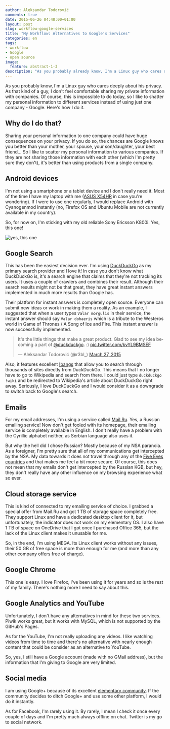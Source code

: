 ```yaml
---
author: Aleksandar Todorović
comments: true
date: 2015-06-26 04:40:00+01:00
layout: post
slug: workflow-google-services
title: "My Workflow: Alternatives to Google's Services"
categories: en
tags:
- workflow
- Google
- open source
image:
  feature: abstract-1-3
description: "As you probably already know, I'm a Linux guy who cares deeply about his privacy. As that kind of a guy, I don't feel comfortable sharing my private information with companies. Of course, this is impossible to do today, so I like to shatter my personal information to different services instead of using just one company - Google. Here's how I do it."
---
```


As you probably know, I'm a Linux guy who cares deeply about his privacy. As that kind of a guy, I don't feel comfortable sharing my private information with companies. Of course, this is impossible to do today, so I like to shatter my personal information to different services instead of using just one company - Google. Here's how I do it.

## Why do I do that?

Sharing your personal information to one company could have huge consequences on your privacy. If you do so, the chances are Google knows you better than your mother, your spouse, your son/daughter, your best friend... So I like to scatter my personal information to various companies. If they are not sharing those information with each other (which I'm pretty sure they don't), it's better than using products from a single company.

## Android devices

I'm not using a smartphone or a tablet device and I don't really need it. Most of the time I have my laptop with me ([ASUS X54HR](https://www.asus.com/Notebooks_Ultrabooks/X54HR/) in case you're wondering). If I were to use one regularly, I would replace Android with Cyanogenmod instantly (no, Firefox OS and Ubuntu Mobile are not currently available in my country).

So, for now on, I'm sticking with my old reliable
Sony Ericsson K800i. Yes, this one!

![yes, this one](http://regmedia.co.uk/2006/08/03/se_k800i_1.jpg)

## Google Search

This has been the easiest decision ever. I'm using [DuckDuckGo](https://duckduckgo.com/) as my primary search provider and I love it! In case you don't know what DuckDuckGo is, it's a search engine that claims that they're not tracking its users. It uses a couple of crawlers and combines their result. Although their search results might not be that great, they have great instant answers implemented in much more results than Google has.

Their platform for instant answers is completely open source. Everyone can submit new ideas or work in making them a reality. As an example, I suggested that when a user types `Valar morgulis` in their service, the instant answer should say `Valar dohaeris` which is a tribute to the Westeros world in Game of Thrones / A Song of Ice and Fire. This instant answer is now successfully implemented.

<blockquote class="twitter-tweet" lang="en"><p lang="en" dir="ltr">It&#39;s the little things that make a great product. Glad to see my idea becoming a part of <a href="https://twitter.com/duckduckgo">@duckduckgo</a>. :) <a href="http://t.co/kvYL9BMSEF">pic.twitter.com/kvYL9BMSEF</a></p>&mdash; Aleksandar Todorović (@r3bl_) <a href="https://twitter.com/r3bl_/status/581561198379945984">March 27, 2015</a></blockquote>
<script async src="//platform.twitter.com/widgets.js" charset="utf-8"></script>

Also, it features excellent [!bangs](https://duckduckgo.com/bang) that allow you to search through thousands of sites directly from DuckDuckGo. This means that I no longer have to go to Wikipedia and search from there. I could just type `duckduckgo !wiki` and be redirected to Wikipedia's article about DuckDuckGo right away. Seriously, I love DuckDuckGo and I would consider it as a downgrade to switch back to Google's search.

## Emails

For my email addresses, I'm using a service called [Mail.Ru](https://mail.ru/). Yes, a Russian emailing service! Now don't get fooled with its homepage, their emailing service is completely available in English. I don't really have a problem with the Cyrillic alphabet neither, as Serbian language also uses it.

But why the hell did I chose Russian? Mostly because of my NSA paranoia. As a foreigner, I'm pretty sure that all of my communications get intercepted by the NSA. My data towards it does not travel through any of the [Five Eyes countries](https://en.wikipedia.org/wiki/Five_Eyes) and that makes me feel a bit more secure. Of course, this does not mean that my emails don't get intercepted by the Russian KGB, but hey, they don't really have any other influence on my browsing experience what so ever.

## Cloud storage service

This is kind of connected to my emailing service of choice. I grabbed a special offer from Mail.Ru and got 1 TB of storage space completely free. They support Linux and have a dedicated desktop client for it, but unfortunately, the indicator does not work on my elementary OS. I also have 1 TB of space on OneDrive that I got once I purchased Office 365, but the lack of the Linux client makes it unusable for me.

So, in the end, I'm using MEGA. Its Linux client works without any issues, their 50 GB of free space is more than enough for me (and more than any other company offers free of charge).

## Google Chrome

This one is easy. I love Firefox, I've been using it for years and so is the rest of my family. There's nothing more I need to say about this.

## Google Analytics and YouTube

Unfortunately, I don't have any alternatives in mind for  these two services. Piwik works great, but it works with MySQL, which is not supported by the GitHub's Pages.

As for the YouTube, I'm not really uploading any videos. I like watching videos from time to time and there's no alternative with nearly enough content that could be consider as an alternative to YouTube.

So, yes, I still have a Google account (made with no GMail address), but the information that I'm giving to Google are very limited.

## Social media

I am using Google+ because of its excellent [elementary community](https://plus.google.com/u/0/communities/104613975513761463450). If the community decides to ditch Google+ and use some other platform, I would do it instantly.

As for Facebook, I'm rarely using it. By rarely, I mean I check it once every couple of days and I'm pretty much always offline on chat. Twitter is my go to social network.
